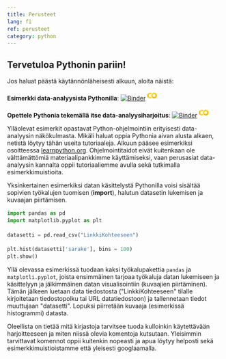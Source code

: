 ```yaml
---
title: Perusteet
lang: fi
ref: perusteet
category: python
---
```


## Tervetuloa Pythonin pariin!

Jos haluat päästä käytännönläheisesti alkuun, aloita näistä: 

**Esimerkki data-analyysista Pythonilla**: [![Binder](https://mybinder.org/badge_logo.svg)](https://mybinder.org/v2/gh/opendata-education/opendata-education.github.io/HEAD?filepath=examples%2Fjupyter-intro.ipynb) [![Colaboratory](https://github.com/cms-opendata-education/cms-jupyter-materials-finnish/blob/master/Kuvat/colab_icon.png?raw=true)](https://colab.research.google.com/github/opendata-education/opendata-education.github.io/blob/master/examples/jupyter-intro.ipynb)

**Opettele Pythonia tekemällä itse data-analyysiharjoitus**: [![Binder](https://mybinder.org/badge_logo.svg)](https://mybinder.org/v2/gh/opendata-education/opendata-education.github.io/HEAD?filepath=examples%2Fdata-analyysi_esimerkki.ipynb) [![Colaboratory](https://github.com/cms-opendata-education/cms-jupyter-materials-finnish/blob/master/Kuvat/colab_icon.png?raw=true)](https://colab.research.google.com/github/opendata-education/opendata-education.github.io/blob/master/examples/data-analyysi_esimerkki.ipynb)

Ylläolevat esimerkit opastavat Python-ohjelmointiin erityisesti data-analyysin näkökulmasta.
Mikäli haluat oppia Pythonia aivan alusta alkaen, netistä löytyy tähän useita tutoriaaleja.
Alkuun pääsee esimerkiksi osoitteessa [learnpython.org](https://www.learnpython.org/).
Ohjelmointitaidot eivät kuitenkaan ole välttämättömiä materiaalipankkimme käyttämiseksi, vaan perusasiat data-analyysin kannalta oppii tutoriaaliemme avulla sekä tutkimalla esimerkkimuistioita.

Yksinkertainen esimerkiksi datan käsittelystä Pythonilla voisi sisältää sopivien työkalujen tuomisen (**import**), halutun datasetin lukemisen ja kuvaajan piirtämisen.

````python
import pandas as pd
import matplotlib.pyplot as plt

datasetti = pd.read_csv("LinkkiKohteeseen")

plt.hist(datasetti['sarake'], bins = 100)
plt.show()
````

Yllä olevassa esimerkissä tuodaan kaksi työkalupakettia `pandas` ja `matplotli.pyplot`, joista ensimmäinen tarjoaa työkaluja datan lukemiseen ja käsittelyyn ja jälkimmäinen datan visualisointiin (kuvaajien piirtäminen).
Tämän jälkeen luetaan data tiedostosta ("LinkkiKohteeseen" tilalle kirjoitetaan tiedostopolku tai URL datatiedostoon) ja tallennetaan tiedot muuttujaan "datasetti".
Lopuksi piirretään kuvaaja (esimerkissä histogrammi) datasta.

Oleellista on tietää mitä kirjastoja tarvitsee tuoda kulloinkin käytettävään harjoitteeseen ja miten niissä olevia komentoja kutsutaan.
Yleisimmin tarvittavat komennot oppii kuitenkin nopeasti ja apua löytyy helposti sekä esimerkkimuistioistamme että yleisesti googlaamalla.
